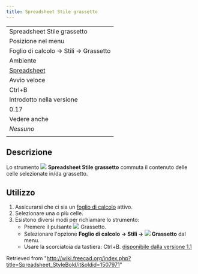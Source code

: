 ```yaml
---
title: Spreadsheet Stile grassetto
---
```

|  |
| --- |
| Spreadsheet Stile grassetto |
| Posizione nel menu |
| Foglio di calcolo → Stili → Grassetto |
| Ambiente |
| [Spreadsheet](/Spreadsheet_Workbench/it "Spreadsheet Workbench/it") |
| Avvio veloce |
| Ctrl+B |
| Introdotto nella versione |
| 0.17 |
| Vedere anche |
| *Nessuno* |
|  |

## Descrizione

Lo strumento ![](/images/Spreadsheet_StyleBold.svg) **Spreadsheet Stile grassetto** commuta il contenuto delle celle selezionate in/da grassetto.

## Utilizzo

1. Assicurarsi che ci sia un [foglio di calcolo](/Spreadsheet_CreateSheet/it "Spreadsheet CreateSheet/it") attivo.
2. Selezionare una o più celle.
3. Esistono diversi modi per richiamare lo strumento:
   * Premere il pulsante ![](/images/Spreadsheet_StyleBold.svg) Grassetto.
   * Selezionare l'opzione **Foglio di calcolo → Stili → ![](/images/Spreadsheet_StyleBold.svg) Grassetto** dal menu.
   * Usare la scorciatoia da tastiera: Ctrl+B. [disponibile dalla versione 1.1](/Release_notes_1.1/it "Release notes 1.1/it")

Retrieved from "<http://wiki.freecad.org/index.php?title=Spreadsheet_StyleBold/it&oldid=1507971>"